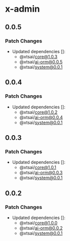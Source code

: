 # x-admin

## 0.0.5

### Patch Changes

- Updated dependencies []:
  - @xtsai/core@1.0.3
  - @xtsai/ai-orm@0.0.5
  - @xtsai/system@0.0.1

## 0.0.4

### Patch Changes

- Updated dependencies []:
  - @xtsai/core@1.0.2
  - @xtsai/ai-orm@0.0.4
  - @xtsai/system@0.0.1

## 0.0.3

### Patch Changes

- Updated dependencies []:
  - @xtsai/core@1.0.1
  - @xtsai/ai-orm@0.0.3
  - @xtsai/system@0.0.1

## 0.0.2

### Patch Changes

- Updated dependencies []:
  - @xtsai/core@1.0.0
  - @xtsai/ai-orm@0.0.2
  - @xtsai/system@0.0.1
